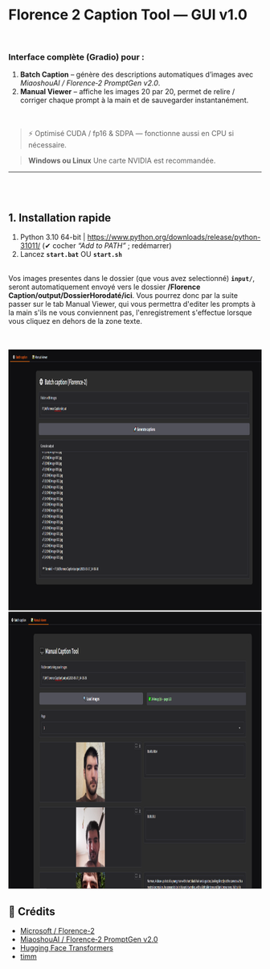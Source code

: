 # Florence 2 Caption Tool — GUI v1.0<br><br>

### Interface complète (Gradio) pour :

1. **Batch Caption** – génère des descriptions automatiques d’images avec *MiaoshouAI / Florence‑2 PromptGen v2.0*.  
2. **Manual Viewer** – affiche les images 20 par 20, permet de relire / corriger chaque prompt à la main et de sauvegarder instantanément.<br><br><br>

> ⚡ Optimisé CUDA / fp16 & SDPA — fonctionne aussi en CPU si nécessaire.




> **Windows ou Linux**
> Une carte NVIDIA est recommandée.

---
<br><br>

## 1. Installation rapide


1. Python 3.10 64-bit | <https://www.python.org/downloads/release/python-31011/> (✔ cocher *“Add to PATH”* ; redémarrer)
2. Lancez **`start.bat`** OU **`start.sh`**<br><br>


Vos images presentes dans le dossier (que vous avez selectionné) **`input/`**, seront automatiquement envoyé vers le dossier **/Florence Caption/output/DossierHorodaté/ici**.
Vous pourrez donc par la suite passer sur le tab Manual Viewer, qui vous permettra d'editer les prompts à la main s'ils ne vous conviennent pas, l'enregistrement s'effectue lorsque vous cliquez en dehors de la zone texte.<br><br><br>


<img src="doc/batch.png" alt="Description de l'image" width="1041" height="518">
<img src="doc/viewer.png" alt="Description de l'image" width="1041" height="550">



## 🙏 Crédits

- [Microsoft / Florence-2](https://huggingface.co/microsoft)
- [MiaoshouAI / Florence‑2 PromptGen v2.0](https://huggingface.co/MiaoshouAI/Florence-2-base-PromptGen-v2.0)
- [Hugging Face Transformers](https://github.com/huggingface/transformers)
- [timm](https://github.com/huggingface/pytorch-image-models)